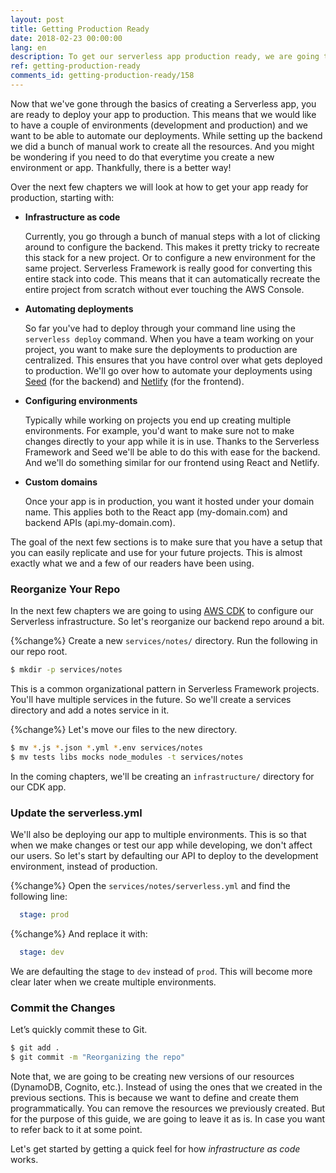 ```yaml
---
layout: post
title: Getting Production Ready
date: 2018-02-23 00:00:00
lang: en
description: To get our serverless app production ready, we are going to have to configure it using Infrastructure as Code. We are also going to need to configure separate environments for dev/production and automate our deployments.
ref: getting-production-ready
comments_id: getting-production-ready/158
---
```


Now that we've gone through the basics of creating a Serverless app, you are ready to deploy your app to production. This means that we would like to have a couple of environments (development and production) and we want to be able to automate our deployments. While setting up the backend we did a bunch of manual work to create all the resources. And you might be wondering if you need to do that everytime you create a new environment or app. Thankfully, there is a better way!

Over the next few chapters we will look at how to get your app ready for production, starting with:

- **Infrastructure as code**

  Currently, you go through a bunch of manual steps with a lot of clicking around to configure the backend. This makes it pretty tricky to recreate this stack for a new project. Or to configure a new environment for the same project. Serverless Framework is really good for converting this entire stack into code. This means that it can automatically recreate the entire project from scratch without ever touching the AWS Console.

- **Automating deployments**

  So far you've had to deploy through your command line using the `serverless deploy` command. When you have a team working on your project, you want to make sure the deployments to production are centralized. This ensures that you have control over what gets deployed to production. We'll go over how to automate your deployments using [Seed](https://seed.run) (for the backend) and [Netlify](https://netlify.com) (for the frontend).

- **Configuring environments**

  Typically while working on projects you end up creating multiple environments. For example, you'd want to make sure not to make changes directly to your app while it is in use. Thanks to the Serverless Framework and Seed we'll be able to do this with ease for the backend. And we'll do something similar for our frontend using React and Netlify.

- **Custom domains**

  Once your app is in production, you want it hosted under your domain name. This applies both to the React app (my-domain.com) and backend APIs (api.my-domain.com).

The goal of the next few sections is to make sure that you have a setup that you can easily replicate and use for your future projects. This is almost exactly what we and a few of our readers have been using.

### Reorganize Your Repo

In the next few chapters we are going to using [AWS CDK](https://aws.amazon.com/cdk/) to configure our Serverless infrastructure. So let's reorganize our backend repo around a bit.

{%change%} Create a new `services/notes/` directory. Run the following in our repo root.

``` bash
$ mkdir -p services/notes
```

This is a common organizational pattern in Serverless Framework projects. You'll have multiple services in the future. So we'll create a services directory and add a notes service in it.

{%change%} Let's move our files to the new directory.

``` bash
$ mv *.js *.json *.yml *.env services/notes
$ mv tests libs mocks node_modules -t services/notes
```

In the coming chapters, we'll be creating an `infrastructure/` directory for our CDK app.

### Update the serverless.yml

We'll also be deploying our app to multiple environments. This is so that when we make changes or test our app while developing, we don't affect our users. So let's start by defaulting our API to deploy to the development environment, instead of production.

{%change%} Open the `services/notes/serverless.yml` and find the following line:

``` yml
  stage: prod
``` 

{%change%} And replace it with:

``` yml
  stage: dev
```

We are defaulting the stage to `dev` instead of `prod`. This will become more clear later when we create multiple environments.

### Commit the Changes

Let’s quickly commit these to Git.

``` bash
$ git add .
$ git commit -m "Reorganizing the repo"
```

Note that, we are going to be creating new versions of our resources (DynamoDB, Cognito, etc.). Instead of using the ones that we created in the previous sections. This is because we want to define and create them programmatically. You can remove the resources we previously created. But for the purpose of this guide, we are going to leave it as is. In case you want to refer back to it at some point.

Let's get started by getting a quick feel for how _infrastructure as code_ works.
